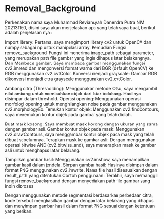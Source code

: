 
# Removal_Background

Perkenalkan nama saya Muhammad Reviansyah Danendra Putra NIM 202131160, disini saya akan menjelaskan apa yang telah saya buat, berikut adalah penjelasan nya : 

Import library: Pertama, saya mengimport library cv2 untuk OpenCV dan numpy sebagai np untuk manipulasi array. Kemudian Fungsi remove_background: Fungsi ini menerima image_path sebagai parameter, yang merupakan path file gambar yang ingin dihapus latar belakangnya. Dan Membaca gambar: Saya membaca gambar menggunakan fungsi cv2.imread dan mengonversi format warna dari BGR (default OpenCV) ke RGB menggunakan cv2.cvtColor. Konversi menjadi grayscale: Gambar RGB dikonversi menjadi citra grayscale menggunakan cv2.cvtColor.

Ambang citra (Thresholding): Menggunakan metode Otsu, saya mengambil nilai ambang untuk memisahkan objek dari latar belakang. Hasilnya disimpan dalam threshold. Operasi opening: Menggunakan operasi morfologi opening untuk menghilangkan noise pada gambar menggunakan cv2.morphologyEx. Temukan kontur objek: Menggunakan cv2.findContours, saya menemukan kontur objek pada gambar yang telah diolah.

Buat mask kosong: Saya membuat mask kosong dengan ukuran yang sama dengan gambar asli. Gambar kontur objek pada mask: Menggunakan cv2.drawContours, saya menggambar kontur objek pada mask yang telah dibuat sebelumnya. Terapkan mask ke gambar asli: Dengan menggunakan operasi bitwise AND (cv2.bitwise_and), saya menerapkan mask ke gambar asli untuk menghapus latar belakang.

Tampilkan gambar hasil: Menggunakan cv2.imshow, saya menampilkan gambar hasil dalam jendela. Simpan gambar hasil: Hasilnya disimpan dalam format PNG menggunakan cv2.imwrite. Nama file hasil disesuaikan dengan result_path yang ditentukan.Contoh penggunaan: Terakhir, saya memanggil fungsi remove_background dengan menyediakan path file gambar yang ingin diproses

Dengan menggunakan metode segmentasi berdasarkan perbedaan citra, kode tersebut menghasilkan gambar dengan latar belakang yang dihapus dan menyimpan gambar hasil dalam format PNG sesuai dengan ketentuan yang berikan.


